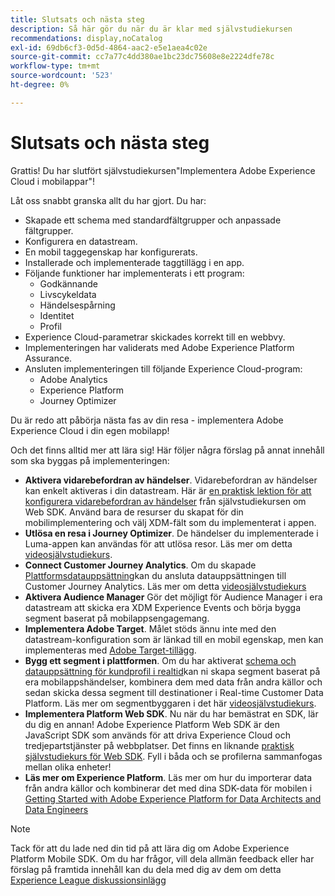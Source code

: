 ```yaml
---
title: Slutsats och nästa steg
description: Så här gör du när du är klar med självstudiekursen
recommendations: display,noCatalog
exl-id: 69db6cf3-0d5d-4864-aac2-e5e1aea4c02e
source-git-commit: cc7a77c4dd380ae1bc23dc75608e8e2224dfe78c
workflow-type: tm+mt
source-wordcount: '523'
ht-degree: 0%

---
```


# Slutsats och nästa steg

Grattis! Du har slutfört självstudiekursen&quot;Implementera Adobe Experience Cloud i mobilappar&quot;!

Låt oss snabbt granska allt du har gjort. Du har:

* Skapade ett schema med standardfältgrupper och anpassade fältgrupper.
* Konfigurera en datastream.
* En mobil taggegenskap har konfigurerats.
* Installerade och implementerade taggtillägg i en app.
* Följande funktioner har implementerats i ett program:
   * Godkännande
   * Livscykeldata
   * Händelsespårning
   * Identitet
   * Profil
* Experience Cloud-parametrar skickades korrekt till en webbvy.
* Implementeringen har validerats med Adobe Experience Platform Assurance.
* Ansluten implementeringen till följande Experience Cloud-program:
   * Adobe Analytics
   * Experience Platform
   * Journey Optimizer

Du är redo att påbörja nästa fas av din resa - implementera Adobe Experience Cloud i din egen mobilapp!

Och det finns alltid mer att lära sig! Här följer några förslag på annat innehåll som ska byggas på implementeringen:

* **Aktivera vidarebefordran av händelser**. Vidarebefordran av händelser kan enkelt aktiveras i din datastream. Här är [en praktisk lektion för att konfigurera vidarebefordran av händelser](https://experienceleague.adobe.com/docs/platform-learn/implement-web-sdk/event-forwarding/setup-event-forwarding.html) från självstudiekursen om Web SDK. Använd bara de resurser du skapat för din mobilimplementering och välj XDM-fält som du implementerat i appen.
* **Utlösa en resa i Journey Optimizer**. De händelser du implementerade i Luma-appen kan användas för att utlösa resor. Läs mer om detta [videosjälvstudiekurs](https://experienceleague.adobe.com/docs/journey-optimizer-learn/tutorials/create-journeys/use-case-transactional-journey.html).
* **Connect Customer Journey Analytics**. Om du skapade [Plattformsdatauppsättning](platform.md)kan du ansluta datauppsättningen till Customer Journey Analytics. Läs mer om detta [videosjälvstudiekurs](https://experienceleague.adobe.com/docs/customer-journey-analytics-learn/tutorials/connecting-customer-journey-analytics-to-data-sources-in-platform.html)
* **Aktivera Audience Manager** Gör det möjligt för Audience Manager i era datastream att skicka era XDM Experience Events och börja bygga segment baserat på mobilappsengagemang.
* **Implementera Adobe Target**. Målet stöds ännu inte med den datastream-konfiguration som är länkad till en mobil egenskap, men kan implementeras med [Adobe Target-tillägg](https://aep-sdks.gitbook.io/docs/using-mobile-extensions/adobe-target).
* **Bygg ett segment i plattformen**. Om du har aktiverat [schema och datauppsättning för kundprofil i realtid](platform.md)kan ni skapa segment baserat på era mobilappshändelser, kombinera dem med data från andra källor och sedan skicka dessa segment till destinationer i Real-time Customer Data Platform. Läs mer om segmentbyggaren i det här [videosjälvstudiekurs](https://experienceleague.adobe.com/docs/platform-learn/tutorials/segments/create-segments.html).
* **Implementera Platform Web SDK**. Nu när du har bemästrat en SDK, lär du dig en annan! Adobe Experience Platform Web SDK är den JavaScript SDK som används för att driva Experience Cloud och tredjepartstjänster på webbplatser. Det finns en liknande [praktisk självstudiekurs för Web SDK](https://experienceleague.adobe.com/docs/platform-learn/implement-web-sdk/overview.html). Fyll i båda och se profilerna sammanfogas mellan olika enheter!
* **Läs mer om Experience Platform**. Läs mer om hur du importerar data från andra källor och kombinerar det med dina SDK-data för mobilen i [Getting Started with Adobe Experience Platform for Data Architects and Data Engineers](https://experienceleague.adobe.com/docs/platform-learn/getting-started-for-data-architects-and-data-engineers/overview.html)


>[!NOTE]
>
>Tack för att du lade ned din tid på att lära dig om Adobe Experience Platform Mobile SDK. Om du har frågor, vill dela allmän feedback eller har förslag på framtida innehåll kan du dela med dig av dem om detta [Experience League diskussionsinlägg](https://experienceleaguecommunities.adobe.com/t5/adobe-experience-platform-launch/tutorial-discussion-implement-adobe-experience-cloud-in-mobile/td-p/443796)